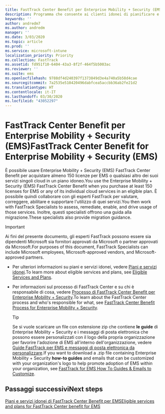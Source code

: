 ```yaml
---
title: FastTrack Center Benefit per Enterprise Mobility + Security (EMS)
description: Programma che consente ai clienti idonei di pianificare e distribuire Intune e Azure Active Directory Premium
keywords: ''
author: andredm7
ms.author: andredm
manager: ''
ms.date: 3/03/2020
ms.topic: article
ms.prod: ''
ms.service: microsoft-intune
localization_priority: Priority
ms.collection: FastTrack
ms.assetid: fd951f10-6404-43a3-8f2f-464f5b5003ac
ms.reviewer: ''
ms.suite: ems
ms.openlocfilehash: 9788df4d240397f1373849d3e4a740a5b58d4cae
ms.sourcegitcommit: 7a2535e510420496dabfcea5accbb36ab2fe21d2
ms.translationtype: HT
ms.contentlocale: it-IT
ms.lasthandoff: 03/30/2020
ms.locfileid: "43052297"
---
```

# <a name="fasttrack-center-benefit-for-enterprise-mobility--security-ems"></a><span data-ttu-id="a6385-103">FastTrack Center Benefit per Enterprise Mobility + Security (EMS)</span><span class="sxs-lookup"><span data-stu-id="a6385-103">FastTrack Center Benefit for Enterprise Mobility + Security (EMS)</span></span>

<span data-ttu-id="a6385-104">È possibile usare Enterprise Mobility + Security (EMS) FastTrack Center Benefit per acquistare almeno 150 licenze per EMS o qualsiasi altro dei suoi servizi singoli cloud in un piano idoneo.</span><span class="sxs-lookup"><span data-stu-id="a6385-104">You use the Enterprise Mobility + Security (EMS) FastTrack Center Benefit when you purchase at least 150 licenses for EMS or any of its individual cloud services in an eligible plan.</span></span> <span data-ttu-id="a6385-105">È possibile quindi collaborare con gli esperti FastTrack per valutare, correggere, abilitare e supportare l'utilizzo di quei servizi.</span><span class="sxs-lookup"><span data-stu-id="a6385-105">You then work with FastTrack Specialists to assess, remediate, enable, and drive usage of those services.</span></span> <span data-ttu-id="a6385-106">Inoltre, questi specialisti offrono una guida alla migrazione.</span><span class="sxs-lookup"><span data-stu-id="a6385-106">These specialists also provide migration guidance.</span></span> 

> [!IMPORTANT]
> <span data-ttu-id="a6385-107">Ai fini del presente documento, gli esperti FastTrack possono essere sia dipendenti Microsoft sia fornitori approvati da Microsoft o partner approvati da Microsoft.</span><span class="sxs-lookup"><span data-stu-id="a6385-107">For purposes of this document, FastTrack Specialists can include Microsoft employees, Microsoft-approved vendors, and Microsoft-approved partners.</span></span>

- <span data-ttu-id="a6385-108">Per ulteriori informazioni su piani e servizi idonei, vedere [Piani e servizi idonei](M365-eligible-services-and-plans.md).</span><span class="sxs-lookup"><span data-stu-id="a6385-108">To learn more about eligible services and plans, see [Eligible Services and Plans](M365-eligible-services-and-plans.md).</span></span>

- <span data-ttu-id="a6385-109">Per informazioni sul processo di FastTrack Center e su chi è responsabile di cosa, vedere [Processo di FastTrack Center Benefit per Enterprise Mobility + Security](EMS-fasttrack-process.md).</span><span class="sxs-lookup"><span data-stu-id="a6385-109">To learn about the FastTrack Center process and who's responsible for what, see [FastTrack Center Benefit Process for Enterprise Mobility + Security](EMS-fasttrack-process.md).</span></span>

    > [!TIP]
    > <span data-ttu-id="a6385-110">Se si vuole scaricare un file con estensione zip che contiene **le guide** di Enterprise Mobility + Security e i messaggi di posta elettronica che possono essere personalizzati con il logo della propria organizzazione per favorire l'adozione di EMS all'interno dell'organizzazione, vedere [Guide FastTrack per EMS e messaggi di posta elettronica da personalizzare](https://gallery.technet.microsoft.com/FastTrack-for-EMS-How-To-f170da4c).</span><span class="sxs-lookup"><span data-stu-id="a6385-110">If you want to download a .zip file containing Enterprise Mobility + Security **how-to guides** and emails that can be customized with your organization's logo to help promote adoption of EMS within your organization, see [FastTrack for EMS How To Guides & Emails to Customize](https://gallery.technet.microsoft.com/FastTrack-for-EMS-How-To-f170da4c).</span></span>

## <a name="next-steps"></a><span data-ttu-id="a6385-111">Passaggi successivi</span><span class="sxs-lookup"><span data-stu-id="a6385-111">Next steps</span></span>

[<span data-ttu-id="a6385-112">Piani e servizi idonei di FastTrack Center Benefit per EMS</span><span class="sxs-lookup"><span data-stu-id="a6385-112">Eligible services and plans for FastTrack Center benefit for EMS</span></span>](M365-eligible-services-and-plans.md)

